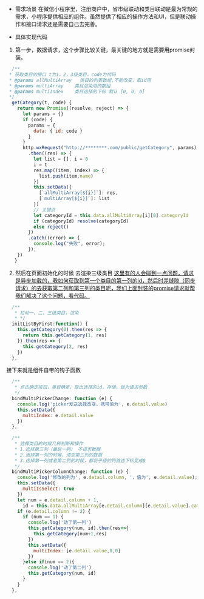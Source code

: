 * 需求场景
在微信小程序里，注册商户中，省市级联动和类目联动是最为常规的需求，小程序提供相应的组件。虽然提供了相应的操作方法和UI，但是联动操作和接口请求还是需要自己去完善。

+ 具体实现代码
1. 第一步，数据请求，这个步骤比较关键，最关键的地方就是需要用promise封装。
```javascript
  /**
 * 获取类目的接口 t为1，2，3级类目，code为代码
 * @params allMultiArray   类目的列表数组,不能改变，取id用
 * @params multiArray 	 类目渲染用的数组
 * @params multiIndex    类目选择的下标 默认 [0, 0, 0]
 */
  getCategory(t, code) {
 	return new Promise((resolve, reject) => {
 	  let params = {}
 	  if (code) {
 		params = {
 		  data: { id: code }
 		}
 	  }
 	  http.wxRequest("http://********.com/public/getCategory", params)
 		.then((res) => {
 		  let list = [], i = 0
 		  i = t
 		  res.map((item, index) => {
 			list.push(item.name)
 		  })
 		  this.setData({
 			[`allMultiArray[${i}]`]: res,
 			[`multiArray[${i}]`]: list
 		  })
 		  // 关键点
 		  let categoryId = this.data.allMultiArray[i][0].categoryId
 		  if (categoryId) resolve(categoryId)
 		  else reject()
 		})
 		.catch((error) => {
 		  console.log("失败", error);
 		});
 	})
   }
```

2. 然后在页面初始化的时候 去渲染三级类目
<u>这里有的人会碰到一点问题，请求是异步加载的，我如何获取到第一个类目的第一列的id，然后时差缝隙（同步请求）的去获取第二列和第三列的类目呢，我们上面封装的promise请求就帮我们解决了这个问题，看代码。</u>
```javascript
  /**
   * 拉动一、二、三级类目，渲染
   * */
  initListByFirst:function() {
  	this.getCategory(0).then(res => {
  	  return this.getCategory(1, res)
  	}).then(res => {
  	  this.getCategory(2, res)
  	})
  },
```
接下来就是组件自带的钩子函数
```javascript
  /**
   * 点击确定按钮，类目确定，取出选择的id，存储，做为请求参数
   */
  bindMultiPickerChange: function (e) {
	console.log('picker发送选择改变，携带值为', e.detail.value)
	this.setData({
	  multiIndex: e.detail.value
	})
  },
  
  /**
   * 选择类目的时候几种判断和操作
   * 1.选择第三列（最后一列） 不请求数据
   * 2.选择第一列的时候，清空第三列的数据
   * 3.选择第一列或者第二列的时候，都将子级的列首选下标变成0
   */
  bindMultiPickerColumnChange: function (e) {
	console.log('修改的列为', e.detail.column, '，值为', e.detail.value);
	this.setData({
	  multiIsSelect: true
	})
	let num = e.detail.column + 1,
	  id = this.data.allMultiArray[e.detail.column][e.detail.value].categoryId
	if (e.detail.column != 2) {
	  if (num == 1) {
		console.log('动了第一列')
		this.getCategory(num, id).then(res=>{
		  this.getCategory(num+1,res)
		})
		this.setData({
		  multiIndex: [e.detail.value,0,0]
		})
	  }else if(num == 2){
		console.log('动了第二列')
		this.getCategory(num, id)
	  }
	}
  },
```